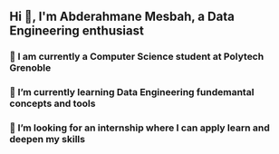## Hi 👋, I'm Abderahmane Mesbah, a Data Engineering enthusiast 


 
### 🏫 I am currently a Computer Science student at Polytech Grenoble 
### 🌱 I’m currently learning Data Engineering fundemantal concepts and tools 
### 🔭 I’m looking for an internship where I can apply learn and deepen my skills

<!--
**ABMesbh/ABMesbh** is a ✨ _special_ ✨ repository because its `README.md` (this file) appears on your GitHub profile.

Here are some ideas to get you started:

- 🔭 I’m currently working on ...
- 🌱 I’m currently learning ...
- 👯 I’m looking to collaborate on ...
- 🤔 I’m looking for help with ...
- 💬 Ask me about ...
- 📫 How to reach me: ...
- 😄 Pronouns: ...
- ⚡ Fun fact: ...
-->
